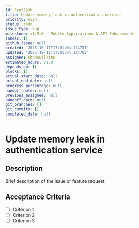 ```yaml
---
id: 6ca5363b
title: Update memory leak in authentication service
priority: high
status: todo
issue_type: bug
milestone: v1.9.0 - Mobile Applications & API Enhancement
labels: []
github_issue: null
created: '2025-10-11T17:01:04.124751'
updated: '2025-10-11T17:01:04.124763'
assignee: shanewilkins
estimated_hours: 21.0
depends_on: []
blocks: []
actual_start_date: null
actual_end_date: null
progress_percentage: null
handoff_notes: null
previous_assignee: null
handoff_date: null
git_branches: []
git_commits: []
completed_date: null
---
```


# Update memory leak in authentication service

## Description

Brief description of the issue or feature request.

## Acceptance Criteria

- [ ] Criterion 1
- [ ] Criterion 2
- [ ] Criterion 3